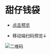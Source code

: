 # 甜仔钱袋

- [点击预览](https://evalllll.github.io/moneybag-website/#/money)

- 移动端扫码预览↓


![二维码](https://tva1.sinaimg.cn/large/0081Kckwly1gkrenhfwp5j307i07ijri.jpg)

